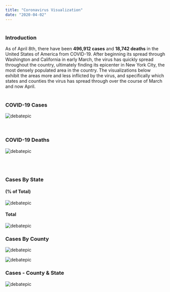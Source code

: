 ```yaml
---
title: "Coronavirus Visualization"
date: "2020-04-02"
---
```

#
### Introduction
As of April 8th, there have been **496,912 cases** and **18,742 deaths** in the United States of America from COVID-19. After beginning its spread through Washington and California in early March, the virus has quickly spread throughout the country, ultimately finding its epicenter in New York City, the most densely populated area in the country. The visualizations below exhibit the areas more and less inflicted by the virus, and specifically which states and counties the virus has spread through over the course of March and now April.
<br/><br/>

### COVID-19 Cases
![debatepic](/Plots/COVIDPlots/statecasesmap.png "Logo Title Text 1")  
<br/><br/>
### COVID-19 Deaths
![debatepic](/Plots/COVIDPlots/statedeathsmap.png "Logo Title Text 1")

<br/><br/>

### Cases By State

#### (% of Total)
![debatepic](/Plots/COVIDPlots/percentofcases.png "Logo Title Text 1")

#### Total
![debatepic](/Plots/COVIDPlots/ST-bar-ani.gif "Logo Title Text 1")


### Cases By County

![debatepic](/Plots/COVIDPlots/CTY-bar-ani.gif "Logo Title Text 1")


![debatepic](/Plots/COVIDPlots/MapAnimations/counties_outlines.gif "Logo Title Text 1")


### Cases - County & State
![debatepic](/Plots/COVIDPlots/STandCTY-bar-ani.gif "Logo Title Text 1")

